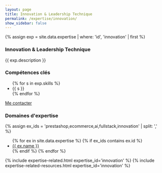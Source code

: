 ```yaml
---
layout: page
title: Innovation & Leadership Technique
permalink: /expertise/innovation/
show_sidebar: false
---
```


{% assign exp = site.data.expertise | where: 'id', 'innovation' | first %}
<section class="expertise-detail">
  <div class="container">
    <div class="expertise-grid">
      <article class="expertise-card">
        <h3>Innovation & Leadership Technique</h3>
        <p class="section-description">{{ exp.description }}</p>
        <h3>Compétences clés</h3>
        <ul class="expertise-list-compact">
          {% for s in exp.skills %}
          <li>{{ s }}</li>
          {% endfor %}
        </ul>
        <div class="expertise-cta">
          <a class="btn btn--primary" href="{{ '/contact/' | relative_url }}">Me contacter</a>
        </div>
      </article>
      <aside>
        <div class="expertise-card">
          <h3>Domaines d'expertise</h3>
          {% assign ex_ids = 'prestashop,ecommerce,ai,fullstack,innovation' | split: ',' %}
          <ul class="expertise-list-compact">
            {% for ex in site.data.expertise %}
              {% if ex_ids contains ex.id %}
                <li><a href="{{ '/expertise/' | append: ex.id | downcase | append: '/' | relative_url }}" class="{% if page.url contains ex.id %}active{% endif %}">{{ ex.name }}</a></li>
              {% endif %}
            {% endfor %}
          </ul>
        </div>
        {% include expertise-related.html expertise_id='innovation' %}
        {% include expertise-related-resources.html expertise_id='innovation' %}
      </aside>
    </div>
  </div>
</section>

